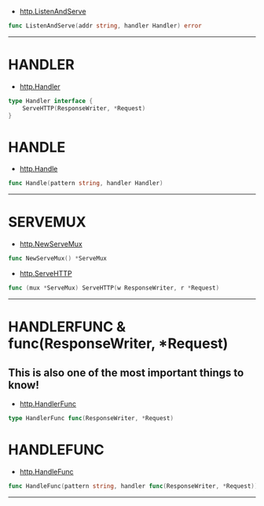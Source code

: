 
- [http.ListenAndServe](https://godoc.org/net/http#ListenAndServe)
``` Go
func ListenAndServe(addr string, handler Handler) error
```

********************
# HANDLER

- [http.Handler](https://godoc.org/net/http#Handler)
``` Go
type Handler interface {
    ServeHTTP(ResponseWriter, *Request)
}
```
# HANDLE

- [http.Handle](https://godoc.org/net/http#Handle)
``` Go
func Handle(pattern string, handler Handler)
```
********************
# SERVEMUX

- [http.NewServeMux](https://godoc.org/net/http#NewServeMux)
``` Go
func NewServeMux() *ServeMux
```

- [http.ServeHTTP](https://godoc.org/net/http#ServeMux.ServeHTTP)
``` Go
func (mux *ServeMux) ServeHTTP(w ResponseWriter, r *Request)
```

********************
# HANDLERFUNC & func(ResponseWriter, *Request)

## This is also one of the most important things to know!

- [http.HandlerFunc](https://godoc.org/net/http#HandlerFunc)
``` Go
type HandlerFunc func(ResponseWriter, *Request)
```

# HANDLEFUNC

- [http.HandleFunc](https://godoc.org/net/http#HandleFunc)
``` Go
func HandleFunc(pattern string, handler func(ResponseWriter, *Request))
```

********************
